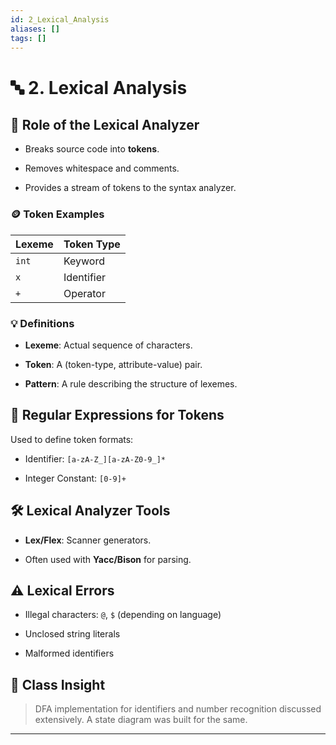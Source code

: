 ```yaml
---
id: 2_Lexical_Analysis
aliases: []
tags: []
---
```


# 🔤 2. Lexical Analysis

## 📌 Role of the Lexical Analyzer

- Breaks source code into **tokens**.
    
- Removes whitespace and comments.
    
- Provides a stream of tokens to the syntax analyzer.
    

### 🪙 Token Examples

|Lexeme|Token Type|
|---|---|
|`int`|Keyword|
|`x`|Identifier|
|`+`|Operator|

### 💡 Definitions

- **Lexeme**: Actual sequence of characters.
    
- **Token**: A (token-type, attribute-value) pair.
    
- **Pattern**: A rule describing the structure of lexemes.
    

## 🧾 Regular Expressions for Tokens

Used to define token formats:

- Identifier: `[a-zA-Z_][a-zA-Z0-9_]*`
    
- Integer Constant: `[0-9]+`
    

## 🛠️ Lexical Analyzer Tools

- **Lex/Flex**: Scanner generators.
    
- Often used with **Yacc/Bison** for parsing.
    

## ⚠️ Lexical Errors

- Illegal characters: `@`, `$` (depending on language)
    
- Unclosed string literals
    
- Malformed identifiers
    

## 📝 Class Insight

> DFA implementation for identifiers and number recognition discussed extensively. A state diagram was built for the same.

---
